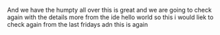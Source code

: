 And we have the humpty all over
this is great and we are going to check again with the details
more from the ide hello world so this
i would liek to check again from the last fridays adn this is again